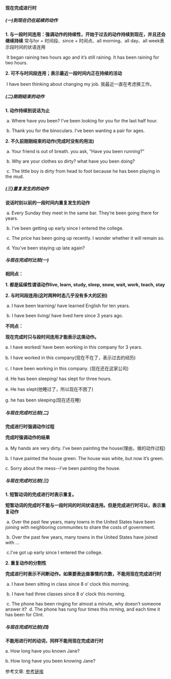 #### 现在完成进行时

##### (一)到现在仍在延续的动作

  **1. 与一段时间连用：强调动作的持续性，开始于过去的动作持续到现在，并且还会继续持续**
    常与for + 时间段、since + 时间点、all morning、all day、all week表示段时间的状语连用
    
​    It began raining two hours ago and it’s still raining. It has been raining for two hours.  <!-- more -->

  **2. 可不与时间段连用；表示最近一段时间内正在持续的活动**

​    I have been thinking about changing my job. 我最近一直在考虑换工作。

##### (二)刚刚结束的动作

  **1. 动作持续到说话为止**

​    a. Where have you been? I’ve been looking for you for the last half hour.

​    b. Thank you for the binoculars. I’ve been wanting a pair for ages.

  **2. 不久前刚刚结束的动作(完成时没有的用法)**

​    a. Your friend is out of breath. you ask, “Have you been running?”

​    b. Why are your clothes so dirty? what have you been doing?

​    c. The little boy is dirty from head to foot because he has been playing in the mud.

##### (三)重复发生的的动作

  **说话时刻以前的一段时间内重复发生的动作**

​    a. Every Sunday they meet in the same bar. They’re been going there for years.

​    b. I’ve been getting up early since I entered the college.

​    c. The price has been going up recently. I wonder whether it will remain so.

​    d. You’ve been staying up late again?

##### 与现在完成时比较(一)

**相同点：**

  **1. 都是延续性谓语动作live, learn, study, sleep, snow, wait, work, teach, stay**

  **2. 与时间段连用(这时两种时态几乎没有多大的区别)**

​    a. I have been learning/ have learned English for ten years.

​    b. I have been  living/ have  lived here since 3 years ago.

**不同点：**

  **现在完成时只与段时间连用才能表示这类动作。**

  a. I have worked/ have been working in this company for 3 years.

  b. I have worked in this company(现在不在了，表示过去的经历)

  c. I have been working in this company. (现在还在这家公司)

  d. He has been sleeping/ has slept for three hours.

  e. He has slept(他睡过了，所以现在不困了)

  g. he has been sleeping(现在还在睡)

##### 与现在完成时比较(二)

  **完成进行时强调动作过程**

  **完成时强调动作的结果**

  a. My hands are very dirty. I’ve been painting the house(理由，做的动作过程)

  b. I have painted the house green. The house  was white, but now it’s green.

  c. Sorry about the mess--I’ve been painting the house.

##### 与现在完成时比较(三)

  **1. 短暂动词的完成进行时表示重复。**

​    **短暂动词的完成时不能与一段时间的时间状语连用。但是完成进行时可以，表示重复动作**

​    a. Over the past few years, many towns in the United States have been joining with neighboring communites to  share the costs of government.

​    b. Over the past few years, many towns in the United States have joined with …

​    c.I’ve got up early since I entered the college.

  **2. 重复动作的分割性**

​    **完成进行时表示不间断动作。如果要表达做事情的次数，不能用现在完成进行时**

​    a. I have been sitting in class since 8 o’ clock this morning.

​    b. I have had three classes since 8 o’ clock this morning.

​    c. The phone has been ringing for almost a minute, why doesn’t someone answer it?
​    d. The phone has rung four times this mrning, and each time it has been for Clint.

##### 与现在完成时比较(四)

  **不能用进行时的动词，同样不能用现在完成进行时**

  a. How long have you known Jane?

  b. How long have you been knowing Jane? 

参考文章:
[参考链接](https://github.com/yizutianya/English_Grammar_Learning)


